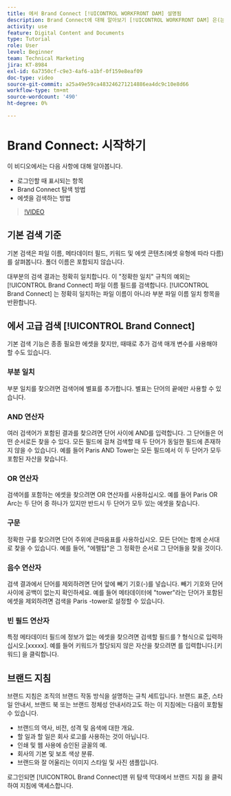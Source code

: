 ```yaml
---
title: 에서 Brand Connect [!UICONTROL WORKFRONT DAM] 설명됨
description: Brand Connect에 대해 알아보기 [!UICONTROL WORKFRONT DAM] 은(는) 이며 탐색 방법은 입니다.
activity: use
feature: Digital Content and Documents
type: Tutorial
role: User
level: Beginner
team: Technical Marketing
jira: KT-8984
exl-id: 6a7350cf-c9e3-4af6-a1bf-0f159e8eaf09
doc-type: video
source-git-commit: a25a49e59ca483246271214886ea4dc9c10e8d66
workflow-type: tm+mt
source-wordcount: '490'
ht-degree: 0%

---
```


# Brand Connect: 시작하기

이 비디오에서는 다음 사항에 대해 알아봅니다.

* 로그인할 때 표시되는 항목
* Brand Connect 탐색 방법
* 에셋을 검색하는 방법

>[!VIDEO](https://video.tv.adobe.com/v/335246/?quality=12&learn=on)

## 기본 검색 기준

기본 검색은 파일 이름, 메타데이터 필드, 키워드 및 에셋 콘텐츠(에셋 유형에 따라 다름)를 살펴봅니다. 폴더 이름은 포함되지 않습니다.

대부분의 검색 결과는 정확히 일치합니다. 이 &quot;정확한 일치&quot; 규칙의 예외는 [!UICONTROL Brand Connect] 파일 이름 필드를 검색합니다. [!UICONTROL Brand Connect] 는 정확히 일치하는 파일 이름이 아니라 부분 파일 이름 일치 항목을 반환합니다.

## 에서 고급 검색 [!UICONTROL Brand Connect]

기본 검색 기능은 종종 필요한 에셋을 찾지만, 때때로 추가 검색 매개 변수를 사용해야 할 수도 있습니다.

### 부분 일치

부분 일치를 찾으려면 검색어에 별표를 추가합니다. 별표는 단어의 끝에만 사용할 수 있습니다.

### AND 연산자

여러 검색어가 포함된 결과를 찾으려면 단어 사이에 AND를 입력합니다. 그 단어들은 어떤 순서로든 찾을 수 있다. 모든 필드에 걸쳐 검색할 때 두 단어가 동일한 필드에 존재하지 않을 수 있습니다. 예를 들어 Paris AND Tower는 모든 필드에서 이 두 단어가 모두 포함된 자산을 찾습니다.

### OR 연산자

검색어를 포함하는 에셋을 찾으려면 OR 연산자를 사용하십시오. 예를 들어 Paris OR Arc는 두 단어 중 하나가 있지만 반드시 두 단어가 모두 있는 에셋을 찾습니다.

### 구문

정확한 구를 찾으려면 단어 주위에 큰따옴표를 사용하십시오. 모든 단어는 함께 순서대로 찾을 수 있습니다. 예를 들어, &quot;에펠탑&quot;은 그 정확한 순서로 그 단어들을 찾을 것이다.

### 음수 연산자

검색 결과에서 단어를 제외하려면 단어 앞에 빼기 기호(-)를 넣습니다. 빼기 기호와 단어 사이에 공백이 없는지 확인하세요. 예를 들어 메타데이터에 &quot;tower&quot;라는 단어가 포함된 에셋을 제외하려면 검색을 Paris -tower로 설정할 수 있습니다.

### 빈 필드 연산자

특정 메타데이터 필드에 정보가 없는 에셋을 찾으려면 검색할 필드를 ? 형식으로 입력하십시오.[xxxxx]. 예를 들어 키워드가 할당되지 않은 자산을 찾으려면 를 입력합니다.[키워드] 을 클릭합니다.

## 브랜드 지침

브랜드 지침은 조직의 브랜드 작동 방식을 설명하는 규칙 세트입니다. 브랜드 표준, 스타일 안내서, 브랜드 북 또는 브랜드 정체성 안내서라고도 하는 이 지침에는 다음이 포함될 수 있습니다.

* 브랜드의 역사, 비전, 성격 및 음색에 대한 개요.
* 할 일과 할 일은 회사 로고를 사용하는 것이 아닙니다.
* 인쇄 및 웹 사용에 승인된 글꼴의 예.
* 회사의 기본 및 보조 색상 분류.
* 브랜드와 잘 어울리는 이미지 스타일 및 사진 샘플입니다.

로그인되면 [!UICONTROL Brand Connect]맨 위 탐색 막대에서 브랜드 지침 을 클릭하여 지침에 액세스합니다.
